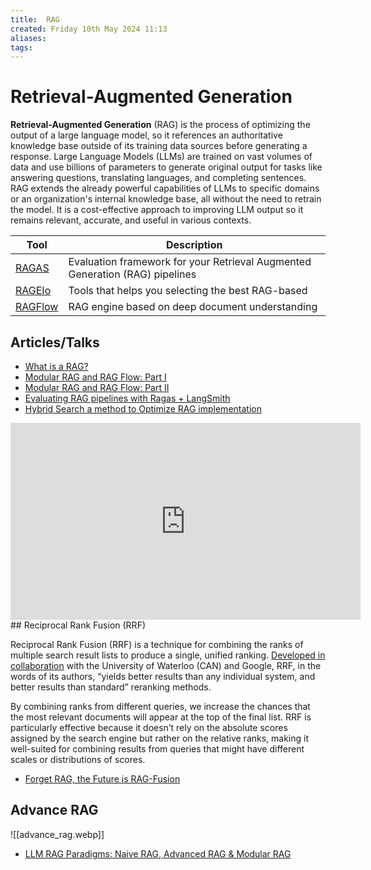 ```yaml
---
title:  RAG
created: Friday 10th May 2024 11:13
aliases: 
tags: 
---
```

# Retrieval-Augmented Generation

**Retrieval-Augmented Generation** (RAG) is the process of optimizing the output of a large language model, so it references an authoritative knowledge base outside of its training data sources before generating a response. Large Language Models (LLMs) are trained on vast volumes of data and use billions of parameters to generate original output for tasks like answering questions, translating languages, and completing sentences. RAG extends the already powerful capabilities of LLMs to specific domains or an organization's internal knowledge base, all without the need to retrain the model. It is a cost-effective approach to improving LLM output so it remains relevant, accurate, and useful in various contexts.

| Tool                                                                | Description                                                                  |
| ------------------------------------------------------------------- | ---------------------------------------------------------------------------- |
| [RAGAS](https://github.com/explodinggradients/ragas)                | Evaluation framework for your Retrieval Augmented Generation (RAG) pipelines |
| [RAGEIo](https://github.com/zetaalphavector/RAGElo)                 | Tools that helps you selecting the best RAG-based                            |
| [RAGFlow](https://github.com/infiniflow/ragflow?tab=readme-ov-file) | RAG engine based on deep document understanding                              |
## Articles/Talks

- [What is a RAG?](https://python.langchain.com/v0.1/docs/use_cases/question_answering/?ref=blog.langchain.dev)
- [Modular RAG and RAG Flow: Part Ⅰ](https://medium.com/@yufan1602/modular-rag-and-rag-flow-part-%E2%85%B0-e69b32dc13a3)
- [Modular RAG and RAG Flow: Part II](https://medium.com/@yufan1602/modular-rag-and-rag-flow-part-ii-77b62bf8a5d3)
- [Evaluating RAG pipelines with Ragas + LangSmith](https://blog.langchain.dev/evaluating-rag-pipelines-with-ragas-langsmith/)
- [Hybrid Search a method to Optimize RAG implementation](https://medium.com/@csakash03/hybrid-search-is-a-method-to-optimize-rag-implementation-98d9d0911341)

<iframe width="560" height="315" src="https://www.youtube.com/embed/aQ4yQXeB1Ss?si=eEbachbYQIgSClU1" title="YouTube video player" frameborder="0" allow="accelerometer; autoplay; clipboard-write; encrypted-media; gyroscope; picture-in-picture; web-share" referrerpolicy="strict-origin-when-cross-origin" allowfullscreen></iframe>
## Reciprocal Rank Fusion (RRF)

Reciprocal Rank Fusion (RRF) is a technique for combining the ranks of multiple search result lists to produce a single, unified ranking. [Developed in collaboration](https://archive.ph/o/l4PZV/https://plg.uwaterloo.ca/~gvcormac/cormacksigir09-rrf.pdf) with the University of Waterloo (CAN) and Google, RRF, in the words of its authors, “yields better results than any individual system, and better results than standard” reranking methods.

By combining ranks from different queries, we increase the chances that the most relevant documents will appear at the top of the final list. RRF is particularly effective because it doesn’t rely on the absolute scores assigned by the search engine but rather on the relative ranks, making it well-suited for combining results from queries that might have different scales or distributions of scores.

- [Forget RAG, the Future is RAG-Fusion](https://towardsdatascience.com/forget-rag-the-future-is-rag-fusion-1147298d8ad1)
## Advance  RAG

![[advance_rag.webp]]

- [LLM RAG Paradigms: Naive RAG, Advanced RAG & Modular RAG](https://medium.com/@drjulija/what-are-naive-rag-advanced-rag-modular-rag-paradigms-edff410c202e)
